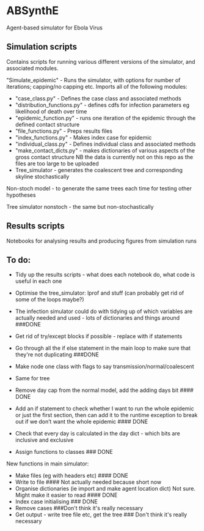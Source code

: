 # ABSynthE

Agent-based simulator for Ebola Virus

## Simulation scripts

Contains scripts for running various different versions of the simulator, and associated modules.

"Simulate_epidemic" - Runs the simulator, with options for number of iterations; capping/no capping etc. Imports all of the following modules:
- "case_class.py" - Defines the case class and associated methods
- "distribution_functions.py" - defines cdfs for infection parameters eg likelihood of death over time
- "epidemic_function.py" - runs one iteration of the epidemic through the defined contact structure
- "file_functions.py" - Preps results files
- "index_functions.py" - Makes index case for epidemic
- "individual_class.py" - Defines individual class and associated methods
- "make_contact_dicts.py" - makes dictionaries of various aspects of the gross contact structure 
NB the data is currently not on this repo as the files are too large to be uploaded
- Tree_simulator - generates the coalescent tree and corresponding skyline stochastically 



Non-stoch model - to generate the same trees each time for testing other hypotheses

Tree simulator nonstoch - the same but non-stochastically


## Results scripts

Notebooks for analysing results and producing figures from simulation runs

## To do:

- Tidy up the results scripts - what does each notebook do, what code is useful in each one

- Optimise the tree_simulator: lprof and stuff
(can probably get rid of some of the loops maybe?)

- The infection simulator could do with tidying up of which variables are actually needed and used - lots of dictionaries and things around  ###DONE
- Get rid of try/except blocks if possible - replace with if statements
- Go through all the if else statement in the main loop to make sure that they're not duplicating ###DONE

- Make node one class with flags to say transmission/normal/coalescent
- Same for tree

- Remove day cap from the normal model, add the adding days bit #### DONE
- Add an if statement to check whether I want to run the whole epidemic or just the first section, then can add it to the runtime exception to break out if we don’t want the whole epidemic #### DONE

- Check that every day is calculated in the day dict - which bits are inclusive and exclusive

- Assign functions to classes ### DONE


New functions in main simulator:
- Make files (eg with headers etc) #### DONE
- Write to file #### Not actually needed because short now
- Organise dictionaries (ie import and make agent location dict) Not sure. Might make it easier to read #### DONE
- Index case initialising ### DONE
- Remove cases ###Don't think it's really necessary
- Get output - write tree file etc, get the tree ### Don't think it's really necessary






